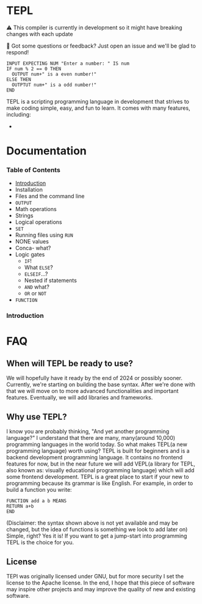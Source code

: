 TEPL 
====

⚠️ This compiler is currently in development so it might have breaking changes with each update

💬 Got some questions or feedback? Just open an issue and we'll be glad to respond!

```tepl
INPUT EXPECTING NUM "Enter a number: " IS num
IF num % 2 == 0 THEN
  OUTPUT num+" is a even number!"
ELSE THEN
  OUTPTUT num+" is a odd number!"
END
```

<p>TEPL is a scripting programming language in development 
that strives to make coding simple, easy, and fun to learn. 
It comes with many features, including: <p>

- 




Documentation
====
### Table of Contents
- [Introduction](#Introduction)
- Installation
- Files and the command line
- `OUTPUT`
- Math operations
- Strings
- Logical operations
- `SET`
- Running files using `RUN`
- NONE values
- Conca- what?
- Logic gates
    - `IF`!
    - What `ELSE`?
    - `ELSEIF`...?
    - Nested if statements
    - `AND` what?
    - `OR` or `NOT`
- `FUNCTION`



### Introduction 




FAQ
====

## When will TEPL be ready to use?
We will hopefully have it ready by the end of 2024 or possibly 
sooner. Currently, we're starting on building the base syntax. 
After we're done with that we will move on to more advanced
functionalities and important features. Eventually, we will
add libraries and frameworks. 

## Why use TEPL?
I know you are probably thinking, "And yet another programming 
language?" I understand that there are many, many(around 
10,000) programming languages in the world today. So what makes 
TEPL(a new programming language) worth using? TEPL is built for 
beginners and is a backend development programming language. It 
contains no frontend features for now, but in the near future 
we will add VEPL(a library for TEPL, also known as: visually 
educational programming language) which will add some frontend 
development. TEPL is a great place to start if your new to 
programming because its grammar is like English. For example, 
in order to build a function you write:
```
FUNCTION add a b MEANS
RETURN a+b
END 
```
(Disclaimer: the syntax shown above is not yet available 
and may be changed, but the idea of functions is something we 
look to add later on) 
Simple, right? Yes it is! If you want to get a jump-start into
programming TEPL is the choice for you.

## License
TEPl was originally licensed under GNU, but for more security I 
set the license to the Apache license. In the end, I hope that 
this piece of software may inspire other projects and may 
improve the quality of new and existing software.
